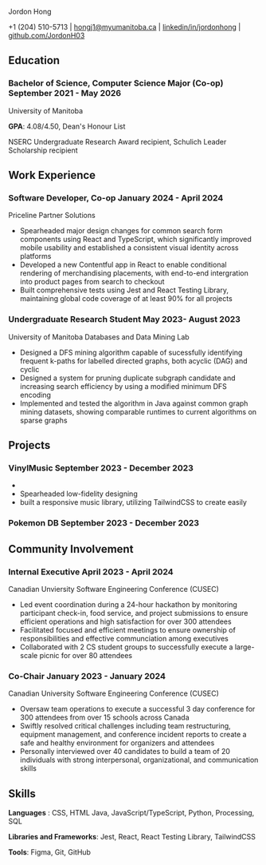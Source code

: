 <link rel="stylesheet" type="text/css" href="resume.css">
<link rel="stylesheet" href="https://fonts.googleapis.com/css?family=Nunito">

<span class="name"> Jordon Hong </span>

<span class="info">

+1 (204) 510-5713 | [hongj1@myumanitoba.ca](mailto:hongj1@myumanitoba.ca) | [linkedin/in/jordonhong](https://linkedin.com/in/jordonhong) | [github.com/JordonH03](https://github.com/JordonH03)

</span>

## Education

### Bachelor of Science, Computer Science Major (Co-op) <time> September 2021 - May 2026 </time>
<subheading> University of Manitoba </subheading>

**GPA**: 4.08/4.50, Dean's Honour List

NSERC Undergraduate Research Award recipient, Schulich Leader Scholarship recipient

## Work Experience

### Software Developer, Co-op <time> January 2024 - April 2024 </time>
<subheading> Priceline Partner Solutions </subheading>

- Spearheaded major design changes for common search form components using React and TypeScript, which significantly improved mobile usability and established a consistent visual identity across platforms
- Developed a new Contentful app in React to enable conditional rendering of merchandising placements, with end-to-end intergration into product pages from search to checkout
- Built comprehensive tests using Jest and React Testing Library, maintaining global code coverage of at least 90% for all projects

### Undergraduate Research Student <time> May 2023- August 2023 </time>
<subheading> University of Manitoba Databases and Data Mining Lab </subheading>

- Designed a DFS mining algorithm capable of sucessfully identifying frequent k-paths for labelled directed graphs, both acyclic (DAG) and cyclic
- Designed a system for pruning duplicate subgraph candidate and increasing search efficiency by using a modified minimum DFS encoding
- Implemented and tested the algorithm in Java against common graph mining datasets, showing comparable runtimes to current algorithms on sparse graphs

## Projects

<!-- ### ROS Bridge Rover <time> April 2024 - Present </time> -->

### VinylMusic <time> September 2023 - December 2023 </time>
- 
- Spearheaded low-fidelity designing 
- built a responsive music library, utilizing TailwindCSS to create easily 

### Pokemon DB <time> September 2023 - December 2023 </time>


## Community Involvement

### Internal Executive <time> April 2023 - April 2024 </time>
<subheading> Canadian Unviersity Software Engineering Conference (CUSEC) </subheading>

- Led event coordination during a 24-hour hackathon by monitoring participant check-in, food service, and project submissions to ensure efficient operations and high satisfaction for over 300 attendees
- Facilitated focused and efficient meetings to ensure ownership of responsibilities and effective communciation among executives
- Collaborated with 2 CS student groups to successfully execute a large-scale picnic for over 80 attendees

### Co-Chair <time> January 2023 - January 2024 </time>
<subheading> Canadian University Software Engineering Conference (CUSEC) </subheading>

- Oversaw team operations to execute a successful 3 day conference for 300 attendees from over 15 schools across Canada
- Swiftly resolved critical challenges including team restructuring, equipment management, and conference incident reports to create a safe and healthy environment for organizers and attendees
- Personally interviewed over 40 candidates to build a team of 20 individuals with strong interpersonal, organizational, and communication skills

## Skills
**Languages** : CSS, HTML Java, JavaScript/TypeScript, Python, Processing, SQL

**Libraries and Frameworks**: Jest, React, React Testing Library, TailwindCSS

**Tools**: Figma, Git, GitHub